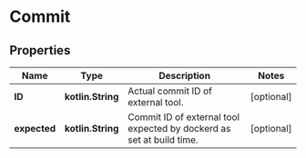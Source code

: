 # Commit

## Properties

| Name         | Type              | Description                                                          | Notes      |
|--------------|-------------------|----------------------------------------------------------------------|------------|
| **ID**       | **kotlin.String** | Actual commit ID of external tool.                                   | [optional] |
| **expected** | **kotlin.String** | Commit ID of external tool expected by dockerd as set at build time. | [optional] |



